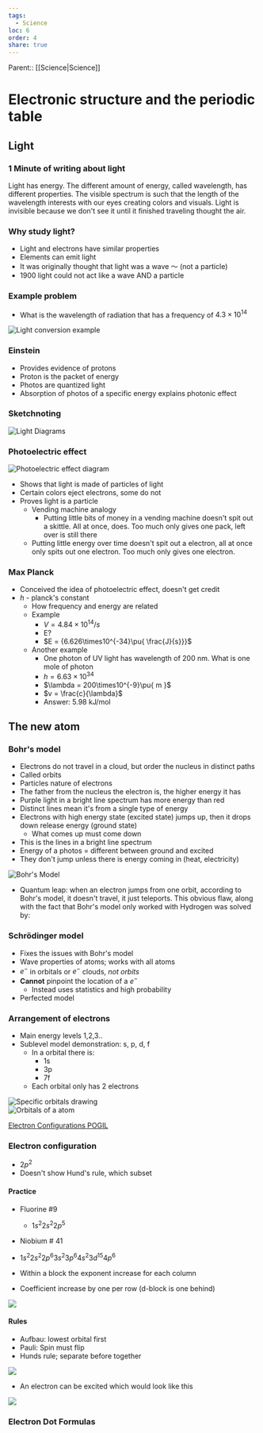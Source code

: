 ```yaml
---
tags:
  - Science
loc: 6
order: 4
share: true
---
```

  
Parent:: [[Science|Science]]  
  
# Electronic structure and the periodic table  
  
## Light  
  
### 1 Minute of writing about light  
  
Light has energy. The different amount of energy, called wavelength, has different properties. The visible spectrum is such that the length of the wavelength interests with our eyes creating colors and visuals. Light is invisible because we don't see it until it finished traveling thought the air.  
  
### Why study light?  
  
- Light and electrons have similar properties  
- Elements can emit light  
- It was originally thought that light was a wave 〜 (not a particle)  
- 1900 light could not act like a wave AND a particle  
  
### Example problem  
  
- What is the wavelength of radiation that has a frequency of $4.3\times10^{14}$  
  
![Light conversion example](https://xrgkyc5aexvkc7oh.public.blob.vercel-storage.com/vault/light_conversion_example-1wFLvLoYgnuHL6txL7MNugBiODRkM0.png)  
  
### Einstein  
  
- Provides evidence of protons  
- Proton is the packet of energy  
- Photos are quantized light  
- Absorption of photos of a specific energy explains photonic effect  
  
### Sketchnoting  
  
![Light Diagrams](https://xrgkyc5aexvkc7oh.public.blob.vercel-storage.com/vault/light_diagrams-HEqSlAesUVVtrQuBNZRRJJjOpciCxN.png)  
  
### Photoelectric effect  
  
![Photoelectric effect diagram](https://xrgkyc5aexvkc7oh.public.blob.vercel-storage.com/vault/photoelecric_effect-0BncNZHHeo0jVU1IEUhxGTEJ2ApfxD.png)  
  
- Shows that light is made of particles of light  
- Certain colors eject electrons, some do not  
- Proves light is a particle  
  - Vending machine analogy  
    - Putting little bits of money in a vending machine doesn't spit out a skittle. All at once, does. Too much only gives one pack, left over is still there  
  - Putting little energy over time doesn't spit out a electron, all at once only spits out one electron. Too much only gives one electron.  
  
### Max Planck  
  
- Conceived the idea of photoelectric effect, doesn't get credit  
- $h$ - planck's constant  
  - How frequency and energy are related  
  - Example  
    - $V = 4.84\times10^{14}/s$  
    - E?  
    - $E = {6.626\times10^{-34}\pu{ \frac{J}{s}}}$  
  - Another example  
    - One photon of UV light has wavelength of 200 nm. What is one mole of photon  
    - $h = 6.63\times10^{34}$  
    - $\lambda = 200\times10^{-9}\pu{ m }$  
    - $v = \frac{c}{\lambda}$  
    - Answer: 5.98 kJ/mol  
  
## The new atom  
  
### Bohr's model  
  
- Electrons do not travel in a cloud, but order the nucleus in distinct paths  
- Called orbits  
- Particles nature of electrons  
- The father from the nucleus the electron is, the higher energy it has  
- Purple light in a bright line spectrum has more energy than red  
- Distinct lines mean it's from a single type of energy  
- Electrons with high energy state (excited state) jumps up, then it drops down release energy (ground state)  
  - What comes up must come down  
- This is the lines in a bright line spectrum  
- Energy of a photos = different between ground and excited  
- They don't jump unless there is energy coming in (heat, electricity)  
  
![Bohr's Model](https://xrgkyc5aexvkc7oh.public.blob.vercel-storage.com/vault/bohrs_model-ExkwPBCzealI7wTubSIVCwmgYIyJLh.png)  
  
- Quantum leap: when an electron jumps from one orbit, according to Bohr's model, it doesn't travel, it just teleports. This obvious flaw, along with the fact that Bohr's model only worked with Hydrogen was solved by:  
  
### Schrödinger model  
  
- Fixes the issues with Bohr's model  
- Wave properties of atoms; works with all atoms  
- $e^{-}$ in orbitals or $e^{-}$ clouds, _not orbits_  
- **Cannot** pinpoint the location of a $e^{-}$  
  - Instead uses statistics and high probability  
- Perfected model  
  
### Arrangement of electrons  
  
- Main energy levels 1,2,3..  
- Sublevel model demonstration: s, p, d, f  
  - In a orbital there is:  
    - 1s  
    - 3p  
    - 7f  
  - Each orbital only has 2 electrons  
  
![Specific orbitals drawing](https://xrgkyc5aexvkc7oh.public.blob.vercel-storage.com/vault/orbitals_drawings-HGxIpAHC0KgtP43lqdobUXcqj7nh1D.png)  
![Orbitals of a atom](https://xrgkyc5aexvkc7oh.public.blob.vercel-storage.com/vault/atoms_orbitals_drawing-jkIYhgZn3kZCKNBQHIJDqjck7gXn7W.png)  
  
[Electron Configurations POGIL](https://papers.aamira.me/documents/400)  
  
### Electron configuration  
  
- $2p^{2}$  
- Doesn't show Hund's rule, which subset  
  
#### Practice  
  
- Fluorine #9  
  - $1s^{2}2s^{2}2p^{5}$  
- Niobium # 41  
- $1s^{2}2s^{2}2p^{6}3s^{2}3p^{6}4s^{2}3d^{15}4p^{6}$  
  
  
- Within a block the exponent increase for each column  
- Coefficient increase by one per row (d-block is one behind)  
  
![](https://xrgkyc5aexvkc7oh.public.blob.vercel-storage.com/vault/Pasted_image_20240519135117-tW5A5CXZCeQygyqkknd8av6gRXuY0j.png)  
  
#### Rules  
  
- Aufbau: lowest orbital first  
- Pauli: Spin must flip  
- Hunds rule; separate before together  
  
![](https://xrgkyc5aexvkc7oh.public.blob.vercel-storage.com/vault/Pasted_image_20240519134837-JE9k0q7c0cHuvpbx3RpDEWUjD8vN7S.png)  
  
- An electron can be excited which would look like this  
  
![](https://xrgkyc5aexvkc7oh.public.blob.vercel-storage.com/vault/Pasted_image_20240519134721-JIXtxAIM6wTSWE7VkYdWYoP83o4Ycv.png)  
  
### Electron Dot Formulas  
  
  
